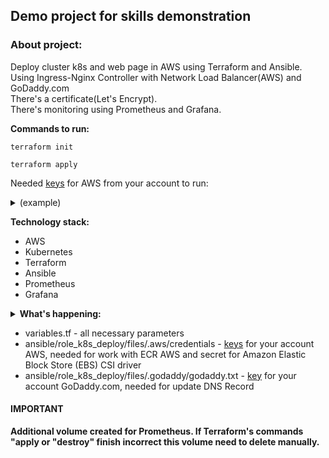 ## <b>Demo project for skills demonstration</b>

### About project: 
Deploy cluster k8s and web page in AWS using Terraform and Ansible.<br /> 
Using Ingress-Nginx Controller with Network Load Balancer(AWS) and GoDaddy.com<br />
There's a certificate(Let's Encrypt).<br />
There's monitoring using Prometheus and Grafana.<br />

**Commands to run:** 
```
terraform init
```
```
terraform apply 
```
Needed [keys](https://docs.aws.amazon.com/IAM/latest/UserGuide/id_credentials_access-keys.html) for AWS from your account to run:<br />
<details><summary>(example)</summary>
export AWS_ACCESS_KEY_ID=<br />
export AWS_SECRET_ACCESS_KEY=<br />
</details>

**Technology stack:**
- AWS
- Kubernetes
- Terraform
- Ansible
- Prometheus
- Grafana

<details><summary>
<b>What's happening:</b>
</summary>
1. Terrafrom<br />
--- Creating <em>VPC</em>, <em>Subnet</em>, <em>ECR</em>, <em>Instances</em>, <em>NLB</em> etc in AWS.<br /> 
--- Creating necessary files for Ansible.<br /> 
--- Then Ansible runs.<br />
2. Ansible<br />
--- Deploing cluster k8s with CRI-O.<br />
--- Install Ingress-Nginx Controller.<br />
--- Build and push image in AWS ECR.<br />
--- Install Cert-manager.<br />
--- Deploing our web(simple - 1 html) using Helm.<br />
--- Updating DNS Records in GoDaddy.<br />
--- Deploing Prometheus, exporters and Grafana<br />
</details>


- variables.tf - all necessary parameters
- ansible/role_k8s_deploy/files/.aws/credentials - [keys](https://docs.aws.amazon.com/IAM/latest/UserGuide/id_credentials_access-keys.html) for your account AWS, needed for work with ECR AWS and secret for Amazon Elastic Block Store (EBS) CSI driver
- ansible/role_k8s_deploy/files/.godaddy/godaddy.txt - [key](https://developer.godaddy.com/keys) for your account GoDaddy.com, needed for update DNS Record

#### IMPORTANT
**Additional volume created for Prometheus. If Terraform's commands "apply or "destroy" finish incorrect this volume need to delete manually.**
